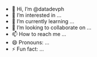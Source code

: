 - 👋 Hi, I’m @datadevph
- 👀 I’m interested in ...
- 🌱 I’m currently learning ...
- 💞️ I’m looking to collaborate on ...
- 📫 How to reach me ...
- 😄 Pronouns: ...
- ⚡ Fun fact: ...

<!---
datadevph/datadevph is a ✨ special ✨ repository because its `README.md` (this file) appears on your GitHub profile.
You can click the Preview link to take a look at your changes.
--->
